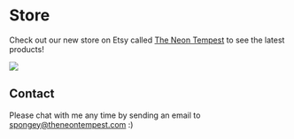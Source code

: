 
# Store

Check out our new store on Etsy called [The Neon Tempest](https://www.etsy.com/shop/TheNeonTempest?ref=l2-shopheader-name) to see the latest products! 

*![](theneontempest.github.io/images/Blue1.JPG)*

## Contact

Please chat with me any time by sending an email to spongey@theneontempest.com :) 

